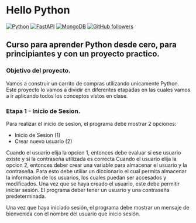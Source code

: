 # Hello Python

[![Python](https://img.shields.io/badge/Python-3.10+-yellow?style=for-the-badge&logo=python&logoColor=white&labelColor=101010)](https://python.org)
[![FastAPI](https://img.shields.io/badge/FastAPI-0.88.0+-00a393?style=for-the-badge&logo=fastapi&logoColor=white&labelColor=101010)](https://fastapi.tiangolo.com/)
[![MongoDB](https://img.shields.io/badge/MongoDB-6.0+-00684A?style=for-the-badge&logo=mongodb&logoColor=white&labelColor=101010)](https://www.mongodb.com)
[![GitHub followers](https://img.shields.io/github/followers/jartavia05?style=for-the-badge)](https://github.com/jartavia05?tab=followers)

## Curso para aprender Python desde cero, para principiantes y con un proyecto practico.

### Objetivo del proyecto. 

Vamos a construir un carrito de compras utilizando unicamente Python. Este proyecto lo vamos a dividir en diferentes etapadas en las cuales vamos a ir aplicando todos los conceptos vistos en clase.

### Etapa 1 - Inicio de Sesion. 

Para realizar el inicio de sesion, el programa debe mostrar 2 opciones:

* Inicio de Sesion (1)
* Crear nuevo usuario (2)

Cuando el usuario elija la opcion 1, entonces debe evaluar si ese usuario existe y si la contraseña utilizada es correcta
Cuando el usuario elija la opcion 2, entonces deber crear una variable para almacenar el usuario y la contraseña. Para esto debe utiliar un diccionario el cual permita almacenar la informacion de los usuarios, los cuales puedan ser accesados y modificados. Una vez que se haya creado el usuario, este debe permitir iniciar sesión.
El programa deber tener un usuario y una contraseña predeterminada. 

Una vez que haya iniciado sesión, el programa debe mostrar un mensaje de bienvenida con el nombre del usuario que inicio sesión.
